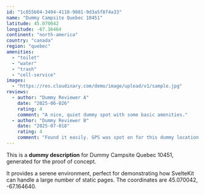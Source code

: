 ```yaml
---
id: "1c855b04-3494-4110-9081-9d3a5f8f4a33"
name: "Dummy Campsite Quebec 10451"
latitude: 45.070042
longitude: -67.16464
continent: "north-america"
country: "canada"
region: "quebec"
amenities:
  - "toilet"
  - "water"
  - "trash"
  - "cell-service"
images:
  - "https://res.cloudinary.com/demo/image/upload/v1/sample.jpg"
reviews:
  - author: "Dummy Reviewer A"
    date: "2025-06-026"
    rating: 4
    comment: "A nice, quiet dummy spot with some basic amenities."
  - author: "Dummy Reviewer B"
    date: "2025-07-018"
    rating: 4
    comment: "Found it easily. GPS was spot on for this dummy location."
---
```


This is a **dummy description** for Dummy Campsite Quebec 10451, generated for the proof of concept.

It provides a serene environment, perfect for demonstrating how SvelteKit can handle a large number of static pages. The coordinates are 45.070042, -67.164640.
